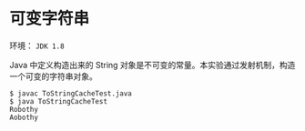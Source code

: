 # 可变字符串

环境： `JDK 1.8`

Java 中定义构造出来的 String 对象是不可变的常量。本实验通过发射机制，构造一个可变的字符串对象。

```
$ javac ToStringCacheTest.java
$ java ToStringCacheTest
Robothy
Aobothy
```